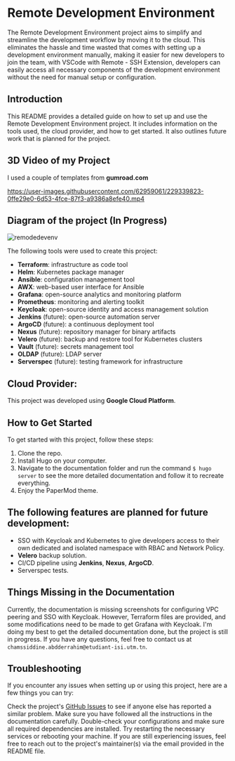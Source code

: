 # Remote Development Environment

The Remote Development Environment project aims to simplify and streamline the development workflow by moving it to the cloud. This eliminates the hassle and time wasted that comes with setting up a development environment manually, making it easier for new developers to join the team, with VSCode with Remote - SSH Extension, developers can easily access all necessary components of the development environment without the need for manual setup or configuration.
## Introduction

This README provides a detailed guide on how to set up and use the Remote Development Environment project. It includes information on the tools used, the cloud provider, and how to get started. It also outlines future work that is planned for the project.

## 3D Video of my Project

I used a couple of templates from **gumroad.com**

https://user-images.githubusercontent.com/62959061/229339823-0ffe29e0-6d53-4fce-87f3-a9386a8efe40.mp4

## Diagram of the project (In Progress)


![remodedevenv](https://user-images.githubusercontent.com/62959061/230421457-8730722c-31f3-4039-a1ad-578ee3f0ae13.png)


The following tools were used to create this project:

- **Terraform**: infrastructure as code tool
- **Helm**: Kubernetes package manager
- **Ansible**: configuration management tool
- **AWX**: web-based user interface for Ansible
- **Grafana**: open-source analytics and monitoring platform
- **Prometheus**: monitoring and alerting toolkit
- **Keycloak**: open-source identity and access management solution
- **Jenkins** (future): open-source automation server
- **ArgoCD** (future): a continuous deployment tool
- **Nexus** (future): repository manager for binary artifacts
- **Velero** (future): backup and restore tool for Kubernetes clusters
- **Vault** (future): secrets management tool
- **OLDAP** (future): LDAP server
- **Serverspec** (future): testing framework for infrastructure

## Cloud Provider:

This project was developed using **Google Cloud Platform**.


## How to Get Started

To get started with this project, follow these steps:

1. Clone the repo.
2. Install Hugo on your computer.
3. Navigate to the documentation folder and run the command `$ hugo server` to see the more detailed documentation and follow it to recreate everything.
4. Enjoy the PaperMod theme.

## The following features are planned for future development:

- SSO with Keycloak and Kubernetes to give developers access to their own dedicated and isolated namespace with RBAC and Network Policy.
- **Velero** backup solution.
- CI/CD pipeline using **Jenkins**, **Nexus**, **ArgoCD**.
- Serverspec tests.


## Things Missing in the Documentation

Currently, the documentation is missing screenshots for configuring VPC peering and SSO with Keycloak. However, Terraform files are provided, and some modifications need to be made to get Grafana with Keycloak. I'm doing my best to get the detailed documentation done, but the project is still in progress. If you have any questions, feel free to contact us at `chamssiddine.abdderrahim@etudiant-isi.utm.tn`.

## Troubleshooting

If you encounter any issues when setting up or using this project, here are a few things you can try:

Check the project's [GitHub Issues](https://github.com/Chamssiddine/remote-dev-env/issues) to see if anyone else has reported a similar problem.
Make sure you have followed all the instructions in the documentation carefully.
Double-check your configurations and make sure all required dependencies are installed.
Try restarting the necessary services or rebooting your machine.
If you are still experiencing issues, feel free to reach out to the project's maintainer(s) via the email provided in the README file.
